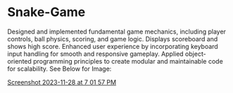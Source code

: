 # Snake-Game
Designed and implemented fundamental game mechanics, including player controls, ball physics, scoring, and game logic. Displays scoreboard and shows high score. Enhanced user experience by incorporating keyboard input handling for smooth and responsive gameplay. Applied object-oriented programming principles to create modular and maintainable code for scalability.
See Below for Image:

[Screenshot 2023-11-28 at 7 01 57 PM](https://github.com/TheLegend274/Snake-Game/assets/125936934/f4a82565-a26d-4a80-99a3-f03a3047cd9b)
